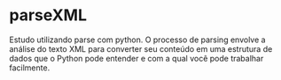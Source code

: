 # parseXML
Estudo utilizando parse com python. O processo de parsing envolve a análise do texto XML para converter seu conteúdo em uma estrutura de dados que o Python pode entender e com a qual você pode trabalhar facilmente.
